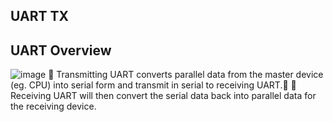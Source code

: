 ## UART TX 

## UART Overview
![image](https://github.com/faatthy/UART-TX/assets/110846097/afb5d129-3b0c-4a2a-be42-3dcfd84c8523)
  Transmitting UART converts parallel data from the master device (eg. 
CPU) into serial form and transmit in serial to receiving UART.
   
Receiving UART will then convert the serial data back into parallel data 
for the receiving device.

